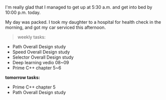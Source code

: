 I'm really glad that I managed to get up at 5:30 a.m. and get into bed by 10:00 p.m. today.

My day was packed. I took my daughter to a hospital for health check in the morning, and got my car serviced this afternoon.

> weekly tasks:
+ Path Overall Design study
+ Speed Overall Design study
+ Selector Overall Design study
+ Deep learning vedio 08~09
+ Prime C++ chapter 5~6

**tomorrow tasks:**
- Prime C++ chapter 5
- Path Overall Design study
